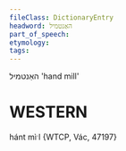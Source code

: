 ```yaml
---
fileClass: DictionaryEntry
headword: האַנטמיל
part_of_speech: 
etymology: 
tags: 
---
```

האַנטמיל
'hand mill'

WESTERN
========

hánt mìˑl {WTCP, Vác, 47197}